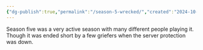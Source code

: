```yaml
---
{"dg-publish":true,"permalink":"/season-5-wrecked/","created":"2024-10-16T22:32:08.777-05:00","updated":"2024-10-16T22:39:47.217-05:00"}
---
```


Season five was a very active season with many different people playing it. Though it was ended short by a few griefers when the server protection was down. 